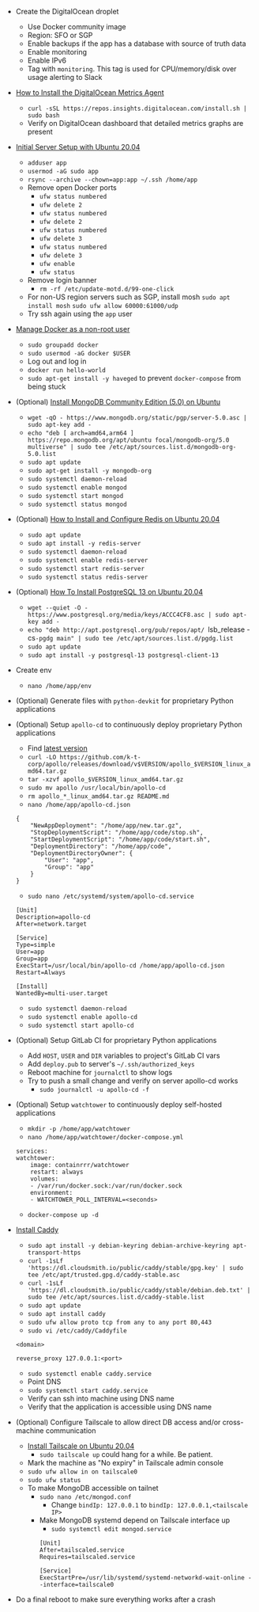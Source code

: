 * Create the DigitalOcean droplet
	* Use Docker community image
	* Region: SFO or SGP
	* Enable backups if the app has a database with source of truth data
	* Enable monitoring
	* Enable IPv6
	* Tag with `monitoring`. This tag is used for CPU/memory/disk over usage alerting to Slack

* [How to Install the DigitalOcean Metrics Agent](https://docs.digitalocean.com/products/monitoring/how-to/install-agent/)
	* `curl -sSL https://repos.insights.digitalocean.com/install.sh | sudo bash`
	* Verify on DigitalOcean dashboard that detailed metrics graphs are present

* [Initial Server Setup with Ubuntu 20.04](https://www.digitalocean.com/community/tutorials/initial-server-setup-with-ubuntu-20-04)
	* `adduser app`
	* `usermod -aG sudo app`
	* `rsync --archive --chown=app:app ~/.ssh /home/app`
    * Remove open Docker ports
		* `ufw status numbered`
		* `ufw delete 2`
		* `ufw status numbered`
		* `ufw delete 2`
		* `ufw status numbered`
		* `ufw delete 3`
		* `ufw status numbered`
		* `ufw delete 3`
        * `ufw enable`
		* `ufw status`
	* Remove login banner
		* `rm -rf /etc/update-motd.d/99-one-click`
	* For non-US region servers such as SGP, install mosh
        `sudo apt install mosh`
        `sudo ufw allow 60000:61000/udp`
	* Try ssh again using the `app` user

* [Manage Docker as a non-root user](https://docs.docker.com/engine/install/linux-postinstall/#manage-docker-as-a-non-root-user)
	* `sudo groupadd docker`
	* `sudo usermod -aG docker $USER`
	* Log out and log in
	* `docker run hello-world`
    * `sudo apt-get install -y haveged` to prevent `docker-compose` from being stuck

* (Optional) [Install MongoDB Community Edition (5.0) on Ubuntu](https://docs.mongodb.com/manual/tutorial/install-mongodb-on-ubuntu/)
	* `wget -qO - https://www.mongodb.org/static/pgp/server-5.0.asc | sudo apt-key add -`
	* `echo "deb [ arch=amd64,arm64 ] https://repo.mongodb.org/apt/ubuntu focal/mongodb-org/5.0 multiverse" | sudo tee /etc/apt/sources.list.d/mongodb-org-5.0.list`
	* `sudo apt update`
	* `sudo apt-get install -y mongodb-org`
	* `sudo systemctl daemon-reload`
	* `sudo systemctl enable mongod`
	* `sudo systemctl start mongod`
	* `sudo systemctl status mongod`

* (Optional) [How to Install and Configure Redis on Ubuntu 20.04](https://linuxize.com/post/how-to-install-and-configure-redis-on-ubuntu-20-04/)
	* `sudo apt update`
	* `sudo apt install -y redis-server`
	* `sudo systemctl daemon-reload`
	* `sudo systemctl enable redis-server`
	* `sudo systemctl start redis-server`
	* `sudo systemctl status redis-server`

* (Optional) [How To Install PostgreSQL 13 on Ubuntu 20.04](https://computingforgeeks.com/how-to-install-postgresql-13-on-ubuntu/)
	* `wget --quiet -O - https://www.postgresql.org/media/keys/ACCC4CF8.asc | sudo apt-key add -`
	* `echo "deb http://apt.postgresql.org/pub/repos/apt/ `lsb_release -cs`-pgdg main" | sudo tee /etc/apt/sources.list.d/pgdg.list`
	* `sudo apt update`
	* `sudo apt install -y postgresql-13 postgresql-client-13`

* Create env
	* `nano /home/app/env`

* (Optional) Generate files with `python-devkit` for proprietary Python applications

* (Optional) Setup `apollo-cd` to continuously deploy proprietary Python applications
	* Find [latest version](https://github.com/k-t-corp/apollo/releases)
	* `curl -LO https://github.com/k-t-corp/apollo/releases/download/v$VERSION/apollo_$VERSION_linux_amd64.tar.gz`
	* `tar -xzvf apollo_$VERSION_linux_amd64.tar.gz`
	* `sudo mv apollo /usr/local/bin/apollo-cd`
	* `rm apollo_*_linux_amd64.tar.gz README.md`
	* `nano /home/app/apollo-cd.json`
    ```
    {
        "NewAppDeployment": "/home/app/new.tar.gz",
        "StopDeploymentScript": "/home/app/code/stop.sh",
        "StartDeploymentScript": "/home/app/code/start.sh",
        "DeploymentDirectory": "/home/app/code",
        "DeploymentDirectoryOwner": {
            "User": "app",
            "Group": "app"
        }
    }
    ```
    * `sudo nano /etc/systemd/system/apollo-cd.service`
    ```
    [Unit]
    Description=apollo-cd
    After=network.target

    [Service]
    Type=simple
    User=app
    Group=app
    ExecStart=/usr/local/bin/apollo-cd /home/app/apollo-cd.json
    Restart=Always

    [Install]
    WantedBy=multi-user.target
    ```
    * `sudo systemctl daemon-reload`
	* `sudo systemctl enable apollo-cd`
	* `sudo systemctl start apollo-cd`

* (Optional) Setup GitLab CI for proprietary Python applications
	* Add `HOST`, `USER` and `DIR` variables to project's GitLab CI vars
	* Add `deploy.pub` to server's `~/.ssh/authorized_keys`
	* Reboot machine for `journalctl` to show logs
	* Try to push a small change and verify on server apollo-cd works
		* `sudo journalctl -u apollo-cd -f`

* (Optional) Setup `watchtower` to continuously deploy self-hosted applications
    * `mkdir -p /home/app/watchtower`
	* `nano /home/app/watchtower/docker-compose.yml`
    ```
    services:
    watchtower:
        image: containrrr/watchtower
        restart: always
        volumes:
        - /var/run/docker.sock:/var/run/docker.sock
        environment:
        - WATCHTOWER_POLL_INTERVAL=<seconds>
    ```
	* `docker-compose up -d`

* [Install Caddy](https://caddyserver.com/docs/install#debian-ubuntu-raspbian)
	* `sudo apt install -y debian-keyring debian-archive-keyring apt-transport-https`
	* `curl -1sLf 'https://dl.cloudsmith.io/public/caddy/stable/gpg.key' | sudo tee /etc/apt/trusted.gpg.d/caddy-stable.asc`
	* `curl -1sLf 'https://dl.cloudsmith.io/public/caddy/stable/debian.deb.txt' | sudo tee /etc/apt/sources.list.d/caddy-stable.list`
	* `sudo apt update`
	* `sudo apt install caddy`
	* `sudo ufw allow proto tcp from any to any port 80,443`
	* `sudo vi /etc/caddy/Caddyfile`
    ```
    <domain>

    reverse_proxy 127.0.0.1:<port>
    ```
    * `sudo systemctl enable caddy.service`
    * Point DNS
    * `sudo systemctl start caddy.service`
    * Verify can ssh into machine using DNS name
	* Verify that the application is accessible using DNS name

* (Optional) Configure Tailscale to allow direct DB access and/or cross-machine communication
	* [Install Tailscale on Ubuntu 20.04](https://tailscale.com/download/linux)
		* `sudo tailscale up` could hang for a while. Be patient.
	* Mark the machine as "No expiry" in Tailscale admin console
	* `sudo ufw allow in on tailscale0`
	* `sudo ufw status`
	* To make MongoDB accessible on tailnet
		* `sudo nano /etc/mongod.conf`
			* Change `bindIp: 127.0.0.1` to `bindIp: 127.0.0.1,<tailscale IP>`
		* Make MongoDB systemd depend on Tailscale interface up
			* `sudo systemctl edit mongod.service`
			```
			[Unit]
			After=tailscaled.service
			Requires=tailscaled.service

			[Service]
			ExecStartPre=/usr/lib/systemd/systemd-networkd-wait-online --interface=tailscale0
			```

* Do a final reboot to make sure everything works after a crash
